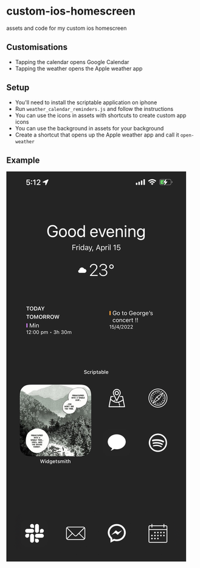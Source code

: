 # custom-ios-homescreen

assets and code for my custom ios homescreen

## Customisations
 - Tapping the calendar opens Google Calendar
 - Tapping the weather opens the Apple weather app

## Setup
 - You'll need to install the scriptable application on iphone
 - Run `weather_calendar_reminders.js` and follow the instructions
 - You can use the icons in assets with shortcuts to create custom app icons
 - You can use the background in assets for your background
 - Create a shortcut that opens up the Apple weather app and call it `open-weather`

## Example
![Example image](/example.jpeg?raw=true)
